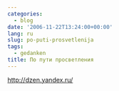 ```yaml
---
categories:
  - blog
date: '2006-11-22T13:24:00+00:00'
lang: ru
slug: po-puti-prosvetlenija
tags:
  - gedanken
title: По пути просветления
---
```




<http://dzen.yandex.ru/>